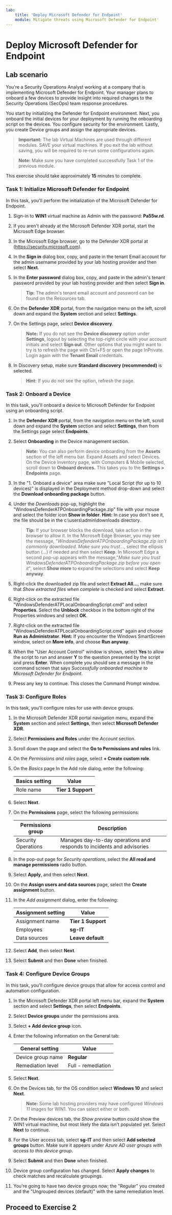 ```yaml
---
lab:
    title: 'Deploy Microsoft Defender for Endpoint'
    module: Mitigate threats using Microsoft Defender for Endpoint'
---
```


# Deploy Microsoft Defender for Endpoint

## Lab scenario

You're a Security Operations Analyst working at a company that is implementing Microsoft Defender for Endpoint. Your manager plans to onboard a few devices to provide insight into required changes to the Security Operations (SecOps) team response procedures.

You start by initializing the Defender for Endpoint environment. Next, you onboard the initial devices for your deployment by running the onboarding script on the devices. You configure security for the environment. Lastly, you create Device groups and assign the appropriate devices.

>**Important:**  The lab Virtual Machines are used through different modules. SAVE your virtual machines. If you exit the lab without saving, you will be required to re-run some configurations again.

>**Note:** Make sure you have completed successfully Task 1 of the previous module.

This exercise should take approximately **15** minutes to complete.

### Task 1: Initialize Microsoft Defender for Endpoint

In this task, you'll perform the initialization of the Microsoft Defender for Endpoint.

1. Sign-in to **WIN1** virtual machine as Admin with the password: **Pa55w.rd**.  

1. If you aren't already at the Microsoft Defender XDR portal, start the Microsoft Edge browser.

1. In the Microsoft Edge browser, go to the Defender XDR portal at (<https://security.microsoft.com>).

1. In the **Sign in** dialog box, copy, and paste in the tenant Email account for the admin username provided by your lab hosting provider and then select **Next**.

1. In the **Enter password** dialog box, copy, and paste in the admin's tenant password provided by your lab hosting provider and then select **Sign in**.

    >**Tip:** The admin's tenant email account and password can be found on the Resources tab.

1. On the **Defender XDR** portal, from the navigation menu on the left, scroll down and expand the **System** section and select **Settings**.

1. On the Settings page, select **Device discovery**.

    >**Note:** If you do not see the **Device discovery** option under **Settings**, logout by selecting the top-right circle with your account initials and select **Sign out**. Other options that you might want to try is to refresh the page with Ctrl+F5 or open the page InPrivate. Login again with the **Tenant Email** credentials.

1. In Discovery setup, make sure **Standard discovery (recommended)** is selected. 

    >**Hint:** If you do not see the option, refresh the page.


### Task 2: Onboard a Device

In this task, you'll onboard a device to Microsoft Defender for Endpoint using an onboarding script.

1. In the **Defender XDR** portal, from the navigation menu on the left, scroll down and expand the **System** section and select **Settings**, then from the Settings page select **Endpoints**.

1. Select **Onboarding** in the Device management section.

    >**Note:** You can also perform device onboarding from the **Assets** section of the left menu bar. Expand Assets and select Devices. On the Device Inventory page, with Computers & Mobile selected, scroll down to **Onboard devices.** This takes you to the **Settings > Endpoints** page.

1. In the "1. Onboard a device" area make sure "Local Script (for up to 10 devices)" is displayed in the Deployment method drop-down and select the **Download onboarding package** button.

1. Under the *Downloads* pop-up, highlight the "WindowsDefenderATPOnboardingPackage.zip" file with your mouse and select the folder icon **Show in folder**. **Hint:** In case you don't see it, the file should be in the c:\users\admin\downloads directory.

    >**Tip:**
    > If your browser blocks the download, take action in the browser to allow it. In the Microsoft Edge Browser, you may see the message, "*WindowsDefenderATPOnboardingPackage.zip isn't commonly downloaded. Make sure you trust...*, select the ellipsis button (...) if needed and then select **Keep**. In Microsoft Edge a second pop-up appears with the message,"*Make sure you trust WindowsDefenderATPOnboardingPackage.zip before you open it*", select **Show more** to expand the selections and select **Keep anyway**.

1. Right-click the downloaded zip file and select **Extract All...**, make sure that *Show extracted files when complete* is checked and select **Extract**.

1. Right-click on the extracted file "WindowsDefenderATPLocalOnboardingScript.cmd" and select **Properties**. Select the **Unblock** checkbox in the bottom right of the Properties windows and select **OK**.

1. Right-click on the extracted file "WindowsDefenderATPLocalOnboardingScript.cmd" again and choose **Run as Administrator**.  **Hint:** If you encounter the Windows SmartScreen window, select on **More info**, and choose **Run anyway**.

1. When the "User Account Control" window is shown, select **Yes** to allow the script to run and answer **Y** to the question presented by the script and press **Enter**. When complete you should see a message in the command screen that says *Successfully onboarded machine to Microsoft Defender for Endpoint*.

1. Press any key to continue. This closes the Command Prompt window.

### Task 3: Configure Roles

In this task, you'll configure roles for use with device groups.

1. In the Microsoft Defender XDR portal navigation menu, expand the **System** section and select **Settings**, then select **Microsoft Defender XDR**.

1. Select **Permissions and Roles** under the *Account* section.

1. Scroll down the page and select the **Go to Permissions and roles** link.

1. On the *Permissions and roles* page, select **+ Create custom role**.

1. On the *Basics* page In the Add role dialog, enter the following:

    |Basics setting|Value|
    |---|---|
    |Role name|**Tier 1 Support**|

1. Select **Next**.

1. On the **Permissions** page, select the following permissions:

    |Permissions group|Description|
    |---|---|
    |Security Operations|Manages day-to-day operations and responds to incidents and advisories|

1. In the pop-out page for *Security operations*, select the **All read and manage permissions** radio button.

1. Select **Apply**, and then select **Next**.

1. On the **Assign users and data sources** page, select the **Create assignment** button.

1. In the *Add assignment* dialog, enter the following:

    |Assignment setting|Value|
    |---|---|
    |Assignment name|**Tier 1 Support**|
    |Employees|**sg-IT**|
    |Data sources|**Leave default**|

1. Select **Add**, then select **Next**.

1. Select **Submit** and then **Done** when finished.

### Task 4: Configure Device Groups

In this task, you'll configure device groups that allow for access control and automation configuration.

1. In the Microsoft Defender XDR portal left menu bar, expand the **System** section and select **Settings**, then select **Endpoints**.

1. Select **Device groups** under the permissions area.

1. Select **+ Add device group** icon.

1. Enter the following information on the General tab:

    |General setting|Value|
    |---|---|
    |Device group name|**Regular**|
    |Remediation level|Full - remediation|

1. Select **Next**.

1. On the Devices tab, for the OS condition select **Windows 10** and select **Next**.

    >**Note:** Some lab hosting providers may have configured *Windows 11* images for WIN1. You can select either or both.

1. On the Preview devices tab, the *Show preview* button could show the WIN1 virtual machine, but most likely the data isn't populated yet. Select **Next** to continue.

1. For the User access tab, select **sg-IT** and then select **Add selected groups** button. Make sure it appears under *Azure AD user groups with access to this device group*.

1. Select **Submit** and then **Done** when finished.

1. Device group configuration has changed. Select **Apply changes** to check matches and recalculate groupings.

1. You're going to have two device groups now; the "Regular" you created and the "Ungrouped devices (default)" with the same remediation level.

## Proceed to Exercise 2
